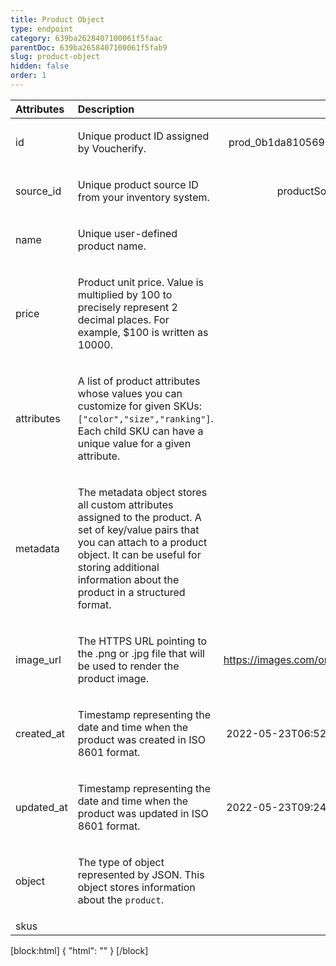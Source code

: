 ```yaml
---
title: Product Object
type: endpoint
category: 639ba2628407100061f5faac
parentDoc: 639ba2658407100061f5fab9
slug: product-object
hidden: false
order: 1
---
```


| Attributes |  Description  | Example |
|:-----|:--------|------:|
| id | <p>Unique product ID assigned by Voucherify.</p> | <p>prod_0b1da8105693710357</p> |
| source_id | <p>Unique product source ID from your inventory system.</p> | <p>productSourceID16</p> |
| name | <p>Unique user-defined product name.</p> | <p>T-shirt</p> |
| price | <p>Product unit price. Value is multiplied by 100 to precisely represent 2 decimal places. For example, $100 is written as 10000.</p> |  |
| attributes | <p>A list of product attributes whose values you can customize for given SKUs: <code>[&quot;color&quot;,&quot;size&quot;,&quot;ranking&quot;]</code>. Each child SKU can have a unique value for a given attribute.</p> |  |
| metadata | <p>The metadata object stores all custom attributes assigned to the product. A set of key/value pairs that you can attach to a product object. It can be useful for storing additional information about the product in a structured format.</p>  |  |
| image_url | <p>The HTTPS URL pointing to the .png or .jpg file that will be used to render the product image.</p> | <p>https://images.com/original.jpg</p> |
| created_at | <p>Timestamp representing the date and time when the product was created in ISO 8601 format.</p> | <p>2022-05-23T06:52:55.008Z</p> |
| updated_at | <p>Timestamp representing the date and time when the product was updated in ISO 8601 format.</p> | <p>2022-05-23T09:24:07.405Z</p> |
| object | <p>The type of object represented by JSON. This object stores information about the <code>product</code>.</p> |  |
| skus |  |  |

[block:html]
{
  "html": "<style>\n[title=\"Toggle library\"] { \n  display: none; }\n.LanguagePicker-divider { \n  display: none; }\n.Playground-section3VTXuaYZivJK > .APISectionHeader3LN_-QIR0m7x {\n  display: none; }\n.LanguagePicker-languages1qVVo_v6AlP9 {\n  display: none; }\n.headline-container-article-info2GaOf2jMpV0r {\n  display: none; }\n.APISectionHeader3LN_-QIR0m7x {\n  display: none; }\n.APIResponseSchemaPicker-label3XMQ9E-slNcS {\n  display: none; }\n.PlaygroundC7DInM9NFvBg {\n  display: none; }\n.Modal-Header3VPrQs3MUWWd {\n  display: none; }\n</style>"
}
[/block]